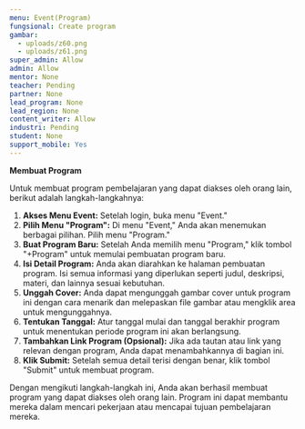 ```yaml
---
menu: Event(Program)
fungsional: Create program
gambar:
  - uploads/z60.png
  - uploads/z61.png
super_admin: Allow
admin: Allow
mentor: None
teacher: Pending
partner: None
lead_program: None
lead_region: None
content_writer: Allow
industri: Pending
student: None
support_mobile: Yes
---
```

**Membuat Program**

Untuk membuat program pembelajaran yang dapat diakses oleh orang lain, berikut adalah langkah-langkahnya:

1. **Akses Menu Event:** Setelah login, buka menu "Event." 
2. **Pilih Menu "Program":** Di menu "Event," Anda akan menemukan berbagai pilihan. Pilih menu "Program."
3. **Buat Program Baru:** Setelah Anda memilih menu "Program," klik tombol "+Program" untuk memulai pembuatan program baru.
4. **Isi Detail Program:** Anda akan diarahkan ke halaman pembuatan program. Isi semua informasi yang diperlukan seperti judul, deskripsi, materi, dan lainnya sesuai kebutuhan.
5. **Unggah Cover:** Anda dapat mengunggah gambar cover untuk program ini dengan cara menarik dan melepaskan file gambar atau mengklik area untuk mengunggahnya.
6. **Tentukan Tanggal:** Atur tanggal mulai dan tanggal berakhir program untuk menentukan periode program ini akan berlangsung.
7. **Tambahkan Link Program (Opsional):** Jika ada tautan atau link yang relevan dengan program, Anda dapat menambahkannya di bagian ini.
8. **Klik Submit:** Setelah semua detail terisi dengan benar, klik tombol "Submit" untuk membuat program.

Dengan mengikuti langkah-langkah ini, Anda akan berhasil membuat program yang dapat diakses oleh orang lain. Program ini dapat membantu mereka dalam mencari pekerjaan atau mencapai tujuan pembelajaran mereka.